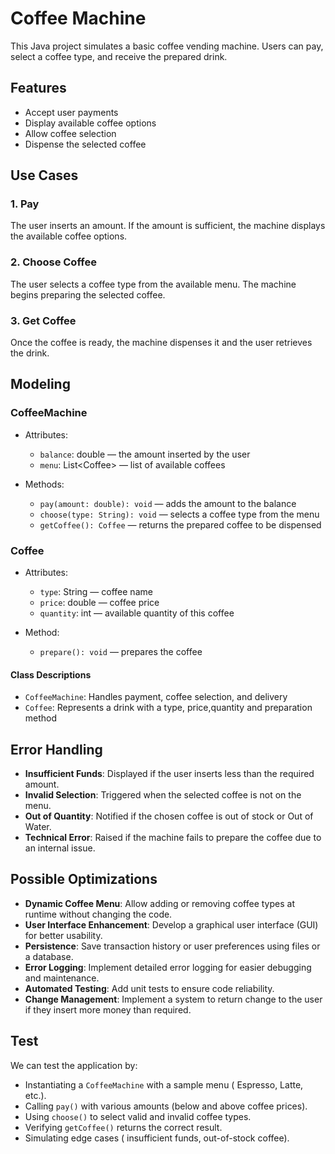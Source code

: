 # Coffee Machine

This Java project simulates a basic coffee vending machine. Users can pay, select a coffee type, and receive the prepared drink.

## Features

- Accept user payments
- Display available coffee options
- Allow coffee selection
- Dispense the selected coffee

## Use Cases

### 1. Pay
The user inserts an amount. If the amount is sufficient, the machine displays the available coffee options.

### 2. Choose Coffee
The user selects a coffee type from the available menu. The machine begins preparing the selected coffee.

### 3. Get Coffee
Once the coffee is ready, the machine dispenses it and the user retrieves the drink.

## Modeling

### CoffeeMachine
- Attributes:
    - `balance`: double — the amount inserted by the user
    - `menu`: List\<Coffee\> — list of available coffees

- Methods:
    - `pay(amount: double): void` — adds the amount to the balance
    - `choose(type: String): void` — selects a coffee type from the menu
    - `getCoffee(): Coffee` — returns the prepared coffee to be dispensed

### Coffee
- Attributes:
    - `type`: String — coffee name
    - `price`: double — coffee price
    - `quantity`: int — available quantity of this coffee

- Method:
    - `prepare(): void` — prepares the coffee

#### Class Descriptions
- `CoffeeMachine`: Handles payment, coffee selection, and delivery
- `Coffee`: Represents a drink with a type, price,quantity and preparation method
## Error Handling

- **Insufficient Funds**: Displayed if the user inserts less than the required amount.
- **Invalid Selection**: Triggered when the selected coffee is not on the menu.
- **Out of Quantity**: Notified if the chosen coffee is out of stock or Out of Water.
- **Technical Error**: Raised if the machine fails to prepare the coffee due to an internal issue.  


## Possible Optimizations
- **Dynamic Coffee Menu**: Allow adding or removing coffee types at runtime without changing the code.
- **User Interface Enhancement**: Develop a graphical user interface (GUI) for better usability.
- **Persistence**: Save transaction history or user preferences using files or a database.
- **Error Logging**: Implement detailed error logging for easier debugging and maintenance.
- **Automated Testing**: Add unit  tests to ensure code reliability.
- **Change Management**: Implement a system to return change to the user if they insert more money than required.

## Test

We can test the application by:

- Instantiating a `CoffeeMachine` with a sample menu ( Espresso, Latte, etc.).
- Calling `pay()` with various amounts (below and above coffee prices). 
- Using `choose()` to select valid and invalid coffee types. 
- Verifying `getCoffee()` returns the correct result. 
- Simulating edge cases ( insufficient funds, out-of-stock coffee).